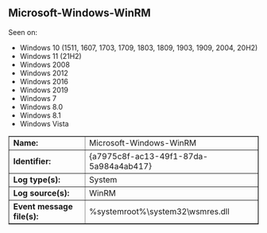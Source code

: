 ## Microsoft-Windows-WinRM

Seen on:
* Windows 10 (1511, 1607, 1703, 1709, 1803, 1809, 1903, 1909, 2004, 20H2)
* Windows 11 (21H2)
* Windows 2008
* Windows 2012
* Windows 2016
* Windows 2019
* Windows 7
* Windows 8.0
* Windows 8.1
* Windows Vista

<table border="1" class="docutils">
  <tbody>
    <tr>
      <td><b>Name:</b></td>
      <td>Microsoft-Windows-WinRM</td>
    </tr>
    <tr>
      <td><b>Identifier:</b></td>
      <td>{a7975c8f-ac13-49f1-87da-5a984a4ab417}</td>
    </tr>
    <tr>
      <td><b>Log type(s):</b></td>
      <td>System</td>
    </tr>
    <tr>
      <td><b>Log source(s):</b></td>
      <td>WinRM</td>
    </tr>
    <tr>
      <td><b>Event message file(s):</b></td>
      <td>%systemroot%\system32\wsmres.dll</td>
    </tr>
  </tbody>
</table>

&nbsp;

